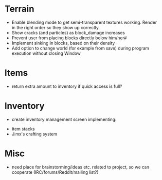 # Terrain

* Enable blending mode to get semi-transparent textures working. Render in the right order so they show up correctly.
* Show cracks (and particles) as block_damage increases
* Prevent user from placing blocks directly below him/her#
* Implement sinking in blocks, based on their density
* Add option to change world (for example from save) during program execution without closing Window

# Items

* return extra amount to inventory if quick access is full?

# Inventory

* create inventory management screen implementing:
- item stacks
- Jimx's crafting system

# Misc
- need place for brainstorming/ideas etc. related to project, so we can cooperate (IRC/forums/Reddit/mailing list?)
